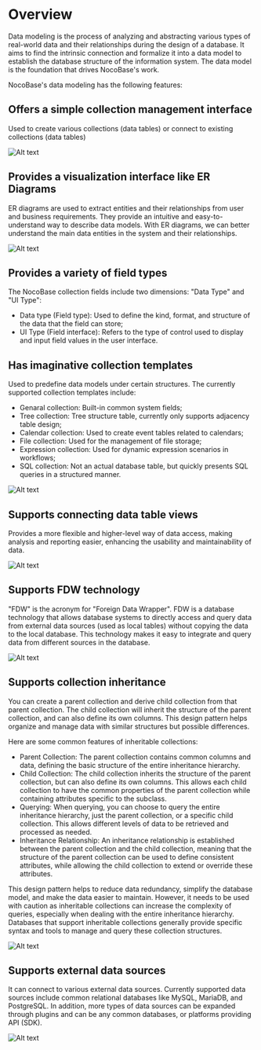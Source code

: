 # Overview

Data modeling is the process of analyzing and abstracting various types of real-world data and their relationships during the design of a database. It aims to find the intrinsic connection and formalize it into a data model to establish the database structure of the information system. The data model is the foundation that drives NocoBase's work.

NocoBase's data modeling has the following features:

## Offers a simple collection management interface

Used to create various collections (data tables) or connect to existing collections (data tables)

![Alt text](https://nocobase-docs.oss-cn-beijing.aliyuncs.com/6815410c40801b48c91682953c89744d.png)

## Provides a visualization interface like ER Diagrams

ER diagrams are used to extract entities and their relationships from user and business requirements. They provide an intuitive and easy-to-understand way to describe data models. With ER diagrams, we can better understand the main data entities in the system and their relationships.

![Alt text](https://nocobase-docs.oss-cn-beijing.aliyuncs.com/7d11018dc2e75a8d6f16739a07d644f2.png)

## Provides a variety of field types

The NocoBase collection fields include two dimensions: "Data Type" and "UI Type":

- Data type (Field type): Used to define the kind, format, and structure of the data that the field can store;
- UI Type (Field interface): Refers to the type of control used to display and input field values in the user interface.

## Has imaginative collection templates

Used to predefine data models under certain structures. The currently supported collection templates include:

- Genaral collection: Built-in common system fields;
- Tree collection: Tree structure table, currently only supports adjacency table design;
- Calendar collection: Used to create event tables related to calendars;
- File collection: Used for the management of file storage;
- Expression collection: Used for dynamic expression scenarios in workflows;
- SQL collection: Not an actual database table, but quickly presents SQL queries in a structured manner.

![Alt text](https://nocobase-docs.oss-cn-beijing.aliyuncs.com/228c6ac05a055d051a9fb371064c81eb.png)

## Supports connecting data table views

Provides a more flexible and higher-level way of data access, making analysis and reporting easier, enhancing the usability and maintainability of data.

![Alt text](https://nocobase-docs.oss-cn-beijing.aliyuncs.com/0a221bf0c89a6760e49974533102f303.png)

## Supports FDW technology

"FDW" is the acronym for "Foreign Data Wrapper". FDW is a database technology that allows database systems to directly access and query data from external data sources (used as local tables) without copying the data to the local database. This technology makes it easy to integrate and query data from different sources in the database.

![Alt text](https://nocobase-docs.oss-cn-beijing.aliyuncs.com/34ef7b5d17ff3652428359b03a6f3dfc.png)

## Supports collection inheritance

You can create a parent collection and derive child collection from that parent collection. The child collection will inherit the structure of the parent collection, and can also define its own columns. This design pattern helps organize and manage data with similar structures but possible differences.

Here are some common features of inheritable collections:

- Parent Collection: The parent collection contains common columns and data, defining the basic structure of the entire inheritance hierarchy.
- Child Collection: The child collection inherits the structure of the parent collection, but can also define its own columns. This allows each child collection to have the common properties of the parent collection while containing attributes specific to the subclass.
- Querying: When querying, you can choose to query the entire inheritance hierarchy, just the parent collection, or a specific child collection. This allows different levels of data to be retrieved and processed as needed.
- Inheritance Relationship: An inheritance relationship is established between the parent collection and the child collection, meaning that the structure of the parent collection can be used to define consistent attributes, while allowing the child collection to extend or override these attributes.

This design pattern helps to reduce data redundancy, simplify the database model, and make the data easier to maintain. However, it needs to be used with caution as inheritable collections can increase the complexity of queries, especially when dealing with the entire inheritance hierarchy. Databases that support inheritable collections generally provide specific syntax and tools to manage and query these collection structures.

![Alt text](https://nocobase-docs.oss-cn-beijing.aliyuncs.com/4f1dec721319a609bf70eb56a9e98730.png)

## Supports external data sources

It can connect to various external data sources. Currently supported data sources include common relational databases like MySQL, MariaDB, and PostgreSQL. In addition, more types of data sources can be expanded through plugins and can be any common databases, or platforms providing API (SDK).

![Alt text](https://nocobase-docs.oss-cn-beijing.aliyuncs.com/f293b9528d896f8e43ecdf921ab74477.png)


